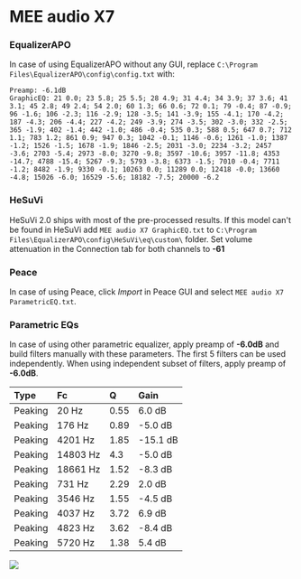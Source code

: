 # MEE audio X7

### EqualizerAPO
In case of using EqualizerAPO without any GUI, replace `C:\Program Files\EqualizerAPO\config\config.txt`
with:
```
Preamp: -6.1dB
GraphicEQ: 21 0.0; 23 5.8; 25 5.5; 28 4.9; 31 4.4; 34 3.9; 37 3.6; 41 3.1; 45 2.8; 49 2.4; 54 2.0; 60 1.3; 66 0.6; 72 0.1; 79 -0.4; 87 -0.9; 96 -1.6; 106 -2.3; 116 -2.9; 128 -3.5; 141 -3.9; 155 -4.1; 170 -4.2; 187 -4.3; 206 -4.4; 227 -4.2; 249 -3.9; 274 -3.5; 302 -3.0; 332 -2.5; 365 -1.9; 402 -1.4; 442 -1.0; 486 -0.4; 535 0.3; 588 0.5; 647 0.7; 712 1.1; 783 1.2; 861 0.9; 947 0.3; 1042 -0.1; 1146 -0.6; 1261 -1.0; 1387 -1.2; 1526 -1.5; 1678 -1.9; 1846 -2.5; 2031 -3.0; 2234 -3.2; 2457 -3.6; 2703 -5.4; 2973 -8.0; 3270 -9.8; 3597 -10.6; 3957 -11.8; 4353 -14.7; 4788 -15.4; 5267 -9.3; 5793 -3.8; 6373 -1.5; 7010 -0.4; 7711 -1.2; 8482 -1.9; 9330 -0.1; 10263 0.0; 11289 0.0; 12418 -0.0; 13660 -4.8; 15026 -6.0; 16529 -5.6; 18182 -7.5; 20000 -6.2
```

### HeSuVi
HeSuVi 2.0 ships with most of the pre-processed results. If this model can't be found in HeSuVi add
`MEE audio X7 GraphicEQ.txt` to `C:\Program Files\EqualizerAPO\config\HeSuVi\eq\custom\` folder.
Set volume attenuation in the Connection tab for both channels to **-61**

### Peace
In case of using Peace, click *Import* in Peace GUI and select `MEE audio X7 ParametricEQ.txt`.

### Parametric EQs
In case of using other parametric equalizer, apply preamp of **-6.0dB** and build filters manually
with these parameters. The first 5 filters can be used independently.
When using independent subset of filters, apply preamp of **-6.0dB**.

| Type    | Fc       |    Q | Gain     |
|:--------|:---------|:-----|:---------|
| Peaking | 20 Hz    | 0.55 | 6.0 dB   |
| Peaking | 176 Hz   | 0.89 | -5.0 dB  |
| Peaking | 4201 Hz  | 1.85 | -15.1 dB |
| Peaking | 14803 Hz | 4.3  | -5.0 dB  |
| Peaking | 18661 Hz | 1.52 | -8.3 dB  |
| Peaking | 731 Hz   | 2.29 | 2.0 dB   |
| Peaking | 3546 Hz  | 1.55 | -4.5 dB  |
| Peaking | 4037 Hz  | 3.72 | 6.9 dB   |
| Peaking | 4823 Hz  | 3.62 | -8.4 dB  |
| Peaking | 5720 Hz  | 1.38 | 5.4 dB   |

![](https://raw.githubusercontent.com/jaakkopasanen/AutoEq/master/results/rtings/avg/MEE%20audio%20X7/MEE%20audio%20X7.png)